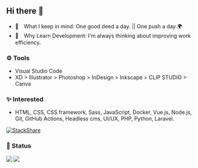 ## Hi there 🐾

- 🌹　What I keep in mind: One good deed a day. || One push a day.🌍
- 🤔　Why Learn Development: I'm always thinking about improving work efficiency.

### ⚙ Tools

- Visual Studio Code  
- XD > Illustrator > Photoshop > InDesign > Inkscape > CLIP STUDIO > Canva

### ✨ Interested

- HTML, CSS, CSS framework, Sass, JavaScript, Docker, Vue.js, Node.js, Git, GitHub Actions, Headless cms, UI/UX, PHP, Python, Laravel.

[![StackShare](http://img.shields.io/badge/tech-stack-0690fa.svg?style=flat)](https://stackshare.io/chum9625/my-stack)

### 🌱 Status

<a href="https://github.com/chum9625">
  <img align="left" src="https://github-readme-stats.vercel.app/api?username=chum9625&hide=stars,contribs&count_private=true&show_icons=true&theme=gotham" />
</a>
<a href="https://github.com/chum9625">
  <img align="left" src="https://github-readme-stats.vercel.app/api/top-langs/?username=chum9625&langs_count=8&layout=compact&theme=react" />
</a>


<!--
**chum9625/chum9625** ✨ _Saving cute emoji_ ✨

- 👯 I’m looking to collaborate on ...
- 💬 Ask me about ...
- 📫 How to reach me: ...
- 😄
-->
